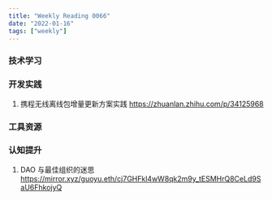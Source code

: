 ```yaml
---
title: "Weekly Reading 0066"
date: "2022-01-16"
tags: ["weekly"]
---
```

### 技术学习

### 开发实践
1. 携程无线离线包增量更新方案实践 https://zhuanlan.zhihu.com/p/34125968
### 工具资源

### 认知提升
1. DAO 与最佳组织的迷思 https://mirror.xyz/guoyu.eth/cj7GHFkl4wW8qk2m9y_tESMHrQ8CeLd9SaU6FhkojyQ